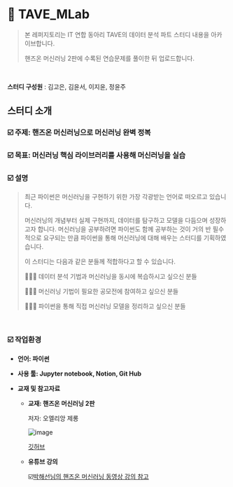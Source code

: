 # 🌊 TAVE_MLab
> 본 레퍼지토리는 IT 연합 동아리 TAVE의 데이터 분석 파트 스터디 내용을 아카이브합니다.
> 
> 핸즈온 머신러닝 2판에 수록된 연습문제를 풀이한 뒤 업로드합니다.
<br>

**스터디 구성원** : 김고은, 김윤서, 이지윤, 정윤주

## 스터디 소개
### ☑️ 주제: 핸즈온 머신러닝으로 머신러닝 완벽 정복

### ☑️ 목표: 머신러닝 핵심 라이브러리를 사용해 머신러닝을 실습

### ☑️ 설명

> 최근 파이썬은 머신러닝을 구현하기 위한 가장 각광받는 언어로 떠오르고 있습니다.
> 
> 
> 머신러닝의 개념부터 실제 구현까지, 데이터를 탐구하고 모델을 다듬으며 성장하고자 합니다. 머신러닝을 공부하려면 파이썬도 함께 공부하는 것이 거의 반 필수적으로 요구되는 만큼 파이썬을 통해 머신러닝에 대해 배우는 스터디를 기획하였습니다.
> 
> 이 스터디는 다음과 같은 분들께 적합하다고 할 수 있습니다.
> 
> 🙋🏻‍♀️ 데이터 분석 기법과 머신러닝을 동시에 복습하시고 싶으신 분들
> 
> 🙋🏻‍♀️ 머신러닝 기법이 필요한 공모전에 참여하고 싶으신 분들
> 
> 🙋🏻‍♀️ 파이썬을 통해 직접 머신러닝 모델을 정리하고 싶으신 분들

<br>

### ☑️ 작업환경

- **언어: 파이썬**
- **사용 툴: Jupyter notebook, Notion, Git Hub**

- **교재 및 참고자료**
    - **교재: 핸즈온 머신러닝 2판**
        
        저자: 오엘리앙 제롱
        
        ![image](https://github.com/user-attachments/assets/a4a9874c-b152-4f60-84ca-be24e86211cd)

        
        [깃허브](https://github.com/rickiepark/handson-ml2)
        
    
    - **유튜브 강의**
        
        ☑️[박해선님의 핸즈온 머신러닝 동영상 강의 참고](https://www.youtube.com/watch?v=kpuRasV_Q9k&list=PLJN246lAkhQjX3LOdLVnfdFaCbGouEBeb)
